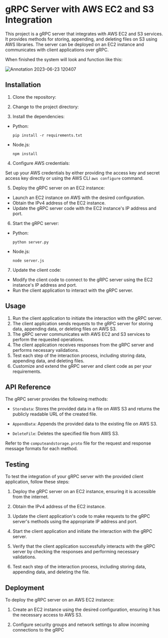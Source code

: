 # gRPC Server with AWS EC2 and S3 Integration

This project is a gRPC server that integrates with AWS EC2 and S3 services. It provides methods for storing, appending, and deleting files on S3 using AWS libraries. The server can be deployed on an EC2 instance and communicates with client applications over gRPC.

When finished the system will look and function like this:

![Annotation 2023-06-23 120407](https://github.com/kishore7403/gRPC-Server-with-AWS-EC2-and-S3-Integration/assets/48860055/e55c2cac-ee5a-48fd-9f61-7b50f68107bb)

## Installation

1. Clone the repository:


2. Change to the project directory:


3. Install the dependencies:

- Python:

  ```
  pip install -r requirements.txt
  ```

- Node.js:

  ```
  npm install
  ```

4. Configure AWS credentials:

Set up your AWS credentials by either providing the access key and secret access key directly or using the AWS CLI `aws configure` command.

5. Deploy the gRPC server on an EC2 instance:

- Launch an EC2 instance on AWS with the desired configuration.
- Obtain the IPv4 address of the EC2 instance.
- Update the gRPC server code with the EC2 instance's IP address and port.

6. Start the gRPC server:

- Python:

  ```
  python server.py
  ```

- Node.js:

  ```
  node server.js
  ```

7. Update the client code:

- Modify the client code to connect to the gRPC server using the EC2 instance's IP address and port.
- Run the client application to interact with the gRPC server.

## Usage

1. Run the client application to initiate the interaction with the gRPC server.
2. The client application sends requests to the gRPC server for storing data, appending data, or deleting files on AWS S3.
3. The gRPC server communicates with AWS EC2 and S3 services to perform the requested operations.
4. The client application receives responses from the gRPC server and performs necessary validations.
5. Test each step of the interaction process, including storing data, appending data, and deleting files.
6. Customize and extend the gRPC server and client code as per your requirements.

## API Reference

The gRPC server provides the following methods:

- `StoreData`: Stores the provided data in a file on AWS S3 and returns the publicly readable URL of the created file.

- `AppendData`: Appends the provided data to the existing file on AWS S3.

- `DeleteFile`: Deletes the specified file from AWS S3.

Refer to the `computeandstorage.proto` file for the request and response message formats for each method.

## Testing

To test the integration of your gRPC server with the provided client application, follow these steps:

1. Deploy the gRPC server on an EC2 instance, ensuring it is accessible from the internet.

2. Obtain the IPv4 address of the EC2 instance.

3. Update the client application's code to make requests to the gRPC server's methods using the appropriate IP address and port.

4. Start the client application and initiate the interaction with the gRPC server.

5. Verify that the client application successfully interacts with the gRPC server by checking the responses and performing necessary validations.

6. Test each step of the interaction process, including storing data, appending data, and deleting the file.

## Deployment

To deploy the gRPC server on an AWS EC2 instance:

1. Create an EC2 instance using the desired configuration, ensuring it has the necessary access to AWS S3.

2. Configure security groups and network settings to allow incoming connections to the gRPC
